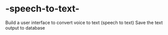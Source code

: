 # -speech-to-text-
Build a user interface to convert voice to text (speech to text) Save the text output to database
